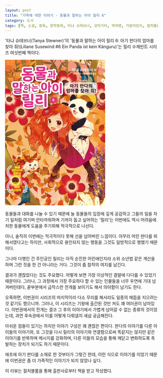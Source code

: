 ```yaml
---
layout: post
title: "가족에 대한 이야기 - 동물과 말하는 아이 릴리 6"
category: 도서
tags: [책, 소설, 동화, 창작동화, 타냐 슈테브너, 코마가타, 박여명, 가람어린이, 컬처블룸, 서평]
---
```


'타냐 슈테브너(Tanya Stewner)'의
'동물과 말하는 아이 릴리 6: 아기 판다의 엄마를 찾아 줘!(Liliane Susewind #6 Ein Panda ist kein Känguru)'는
릴리 수제빈트 시리즈 여섯번째 책이다.

![표지](/images/liliane-susewind-6-ein-panda-ist-kein-kaenguru-book-h480.jpg)

동물들과 대화를 나눌 수 있기 때문에
늘 동물들의 입장에 깊게 공감하고
그들의 일을 자기 일처럼 여기며 안타까워하며
기꺼이 돕고 싶어하는 '릴리'는
이번에도 역시 어려움에 처한 동물에게 도움을 주기위해 적극적으로 나선다.

아니, 솔직히 이번에는 적극적이다 못해 선을 넘어버린 느낌이다.
아무리 어린 판다를 위해서였다고는 하지만,
사회적으로 용인되지 않는 행동을
그것도 일방적으로 행했기 때문이다.

그나마 다행인 건 주인공인 릴리는 아직 순진한 어린애인지라
소위 소년법 같은 계산을 하며 그런 짓을 한 건 아니라는 거다.
그것이 좀 참작의 여지를 남긴다.

결과가 괜찮았다는 것도 주요했다.
어떻게 보면 가장 이상적인 결말에 다다를 수 있었기 때문이다.
그러나, 그 과정에서 가장 주요하다 할 수 있는 인물들을 너무 우연에 기대 넘겨버린데다,
끝부분에서 급작스런 전개를 보이기도 해서 의아함이 남기도 한다.

오죽하면, 이번권이 시리즈의 마지막이라
다소 무리를 해서라도 일종의 매듭을 지으려는 것 같기도 했으니까.
그러나, 이 시리즈는 기왕에 출간된 것만 쳐도 꽤 여러권이 남아있다.
이번권에서의 전개는 결코 그 후의 이야기에서 가볍게 넘어갈 수 없는 종류의 것이었는데,
과연 후속권에서 이를 어떻게 다뤄낼지 새삼 궁금해진다.

아쉬운 점들이 있기는 하지만 이야기 구성은 꽤 괜찮은 편이다.
판다의 이야기를 다른 아이들의 이야기와, 또 그것을 다시 릴리의 이야기와 연결함으로써
똑같지는 않지만 같은 이야기를 반복하며 메시지를 강화하며,
다른 이들의 모습을 통해 깨닫고 변화하도록 촉발하는 장치가 되기도 하기 때문이다.

애초에 아기 판다를 소재로 한 것부터가 그렇긴 한데,
이런 식으로 이야기를 이었기 때문에 이번권은 좀 더 가족적인 이야기가 되지 않았나 싶다.



<div class="im im-info">
이 리뷰는 컬처블룸을 통해 출판사로부터 책을 받고 작성했다.
</div>
